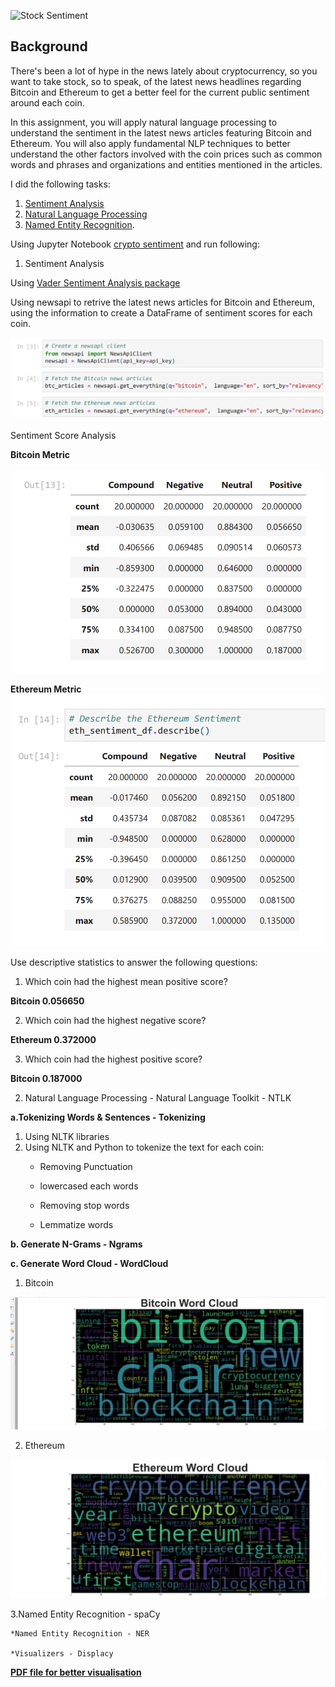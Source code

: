 ![Stock Sentiment]([Images/sentimental.jpeg](https://github.com/joannemannuella/-crypto-sentimental-analysis-NLP/blob/main/images/sentimental.jpeg))

## Background

There's been a lot of hype in the news lately about cryptocurrency, so you want to take stock, so to speak, of the latest news headlines regarding Bitcoin and Ethereum to get a better feel for the current public sentiment around each coin.

In this assignment, you will apply natural language processing to understand the sentiment in the latest news articles featuring Bitcoin and Ethereum. You will also apply fundamental NLP techniques to better understand the other factors involved with the coin prices such as common words and phrases and organizations and entities mentioned in the articles.

I did the following tasks:

1. [Sentiment Analysis](#1---Sentiment-Analysis)
2. [Natural Language Processing](#2---Natural-Language-Processing)
3. [Named Entity Recognition](#3---Named-Entity-Recognition).

Using Jupyter Notebook [crypto sentiment]([crypto_sentiment.ipynb](https://github.com/joannemannuella/-crypto-sentimental-analysis-NLP/blob/main/crypto_sentiment.ipynb)) and run following:


1. Sentiment Analysis

Using [Vader Sentiment Analysis package](https://www.nltk.org/howto/sentiment.html)

Using newsapi to retrive the latest news articles for Bitcoin and Ethereum, using the information to create a DataFrame of sentiment scores for each coin.

![API](images/API.png)


Sentiment Score Analysis

**Bitcoin Metric**

![BTC](images/btc_metrics.png)

**Ethereum Metric**
![ETH](images/eth_metrics.png)

Use descriptive statistics to answer the following questions:
1. Which coin had the highest mean positive score?

**Bitcoin 0.056650**

2. Which coin had the highest negative score?

**Ethereum 0.372000**

3. Which coin had the highest positive score?

**Bitcoin 0.187000**

2. Natural Language Processing - Natural Language Toolkit - NTLK

**a.Tokenizing Words & Sentences - Tokenizing**

 1. Using NLTK libraries
 2. Using NLTK and Python to tokenize the text for each coin:
    * Removing Punctuation
    
    * lowercased each words
    
    * Removing stop words
    
    * Lemmatize words
    


**b. Generate N-Grams - Ngrams**


**c. Generate Word Cloud - WordCloud**

 1. Bitcoin
 
 ![btccloud](images/bitcoin_wordcloud.png)
 
 2. Ethereum
 
 ![ethcloud](images/eth_worldcloud.png)


3.Named Entity Recognition - spaCy

    *Named Entity Recognition - NER
    
    *Visualizers - Displacy


**[PDF file for better visualisation](https://github.com/joannemannuella/-crypto-sentimental-analysis-NLP/blob/main/crypto_senti%E2%80%A6%20(2)%20-%20JupyterLab.pdf)**

